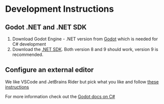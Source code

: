 # Development Instructions
## Godot .NET and .NET SDK
1. Download Godot Engine - .NET version from [Godot](https://godotengine.org/download/windows/) which is needed for C# development
2. Download the [.NET SDK](https://dotnet.microsoft.com/en-us/download). Both version 8 and 9 should work, version 9 is recommended.
## Configure an external editor
We like VSCode and JetBrains Rider but pick what you like and follow [these instructions](https://docs.godotengine.org/en/stable/tutorials/scripting/c_sharp/c_sharp_basics.html#configuring-an-external-editor)

For more information check out the [Godot docs on C#](https://docs.godotengine.org/en/stable/tutorials/scripting/c_sharp/c_sharp_basics.html)
